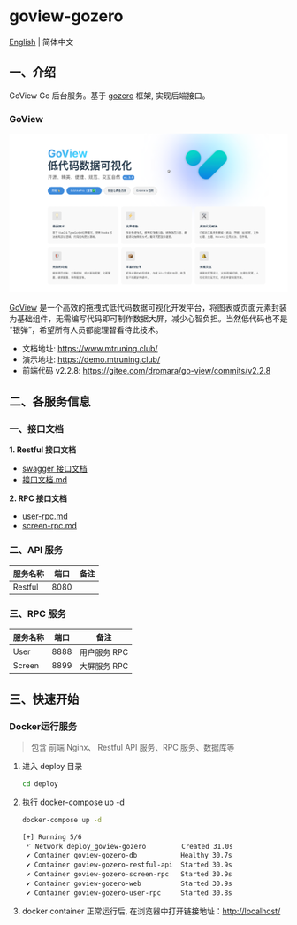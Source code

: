 # goview-gozero

[English](README_EN.md) | 简体中文

## 一、介绍

GoView Go 后台服务。基于 [gozero](https://github.com/zeromicro/go-zero) 框架, 实现后端接口。

### GoView

![img.png](.github/img/img.png)

[GoView](https://gitee.com/dromara/go-view/tree/master-fetch/) 是一个高效的拖拽式低代码数据可视化开发平台，将图表或页面元素封装为基础组件，无需编写代码即可制作数据大屏，减少心智负担。当然低代码也不是
“银弹”，希望所有人员都能理智看待此技术。

- 文档地址: https://www.mtruning.club/
- 演示地址: https://demo.mtruning.club/
- 前端代码 v2.2.8: https://gitee.com/dromara/go-view/commits/v2.2.8

## 二、各服务信息

### 一、接口文档

**1. Restful 接口文档**
- [swagger 接口文档](restful%2Fapi%2Frest.swagger.json)
- [接口文档.md](restful%2Fapi%2Frest.swagger.md)

**2. RPC 接口文档**
- [user-rpc.md](service%2Fuser%2Fpb%2Fdoc.md)
- [screen-rpc.md](service%2Fscreen%2Fpb%2Fdoc.md)

### 二、API 服务

| 服务名称    | 端口   | 备注 |
|---------|------|----|
| Restful | 8080 |    |

### 三、RPC 服务

| 服务名称   | 端口   | 备注       |
|--------|------|----------|
| User   | 8888 | 用户服务 RPC |
| Screen | 8899 | 大屏服务 RPC |


## 三、快速开始

### Docker运行服务
> 包含 前端 Nginx、 Restful API 服务、RPC 服务、数据库等

1. 进入 deploy 目录
    ```bash
    cd deploy
    ```
2. 执行 docker-compose up -d
    ```bash
    docker-compose up -d
    ```
    ```bash
    [+] Running 5/6
     ⠋ Network deploy_goview-gozero         Created 31.0s 
     ✔ Container goview-gozero-db           Healthy 30.7s 
     ✔ Container goview-gozero-restful-api  Started 30.9s 
     ✔ Container goview-gozero-screen-rpc   Started 30.9s 
     ✔ Container goview-gozero-web          Started 30.9s 
     ✔ Container goview-gozero-user-rpc     Started 30.8s 
    ```
3. docker container 正常运行后, 在浏览器中打开链接地址：[http://localhost/](http://localhost/)
